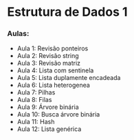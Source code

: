 # Estrutura de Dados 1

### Aulas:

+ Aula 1: Revisão ponteiros
+ Aula 2: Revisão string
+ Aula 3: Revisão matriz
+ Aula 4: Lista com sentinela
+ Aula 5: Lista duplamente encadeada
+ Aula 6: Lista heterogenea
+ Aula 7: Pilhas
+ Aula 8: Filas
+ Aula 9: Árvore binária
+ Aula 10: Busca árvore binária
+ Aula 11: Hash
+ Aula 12: Lista genérica